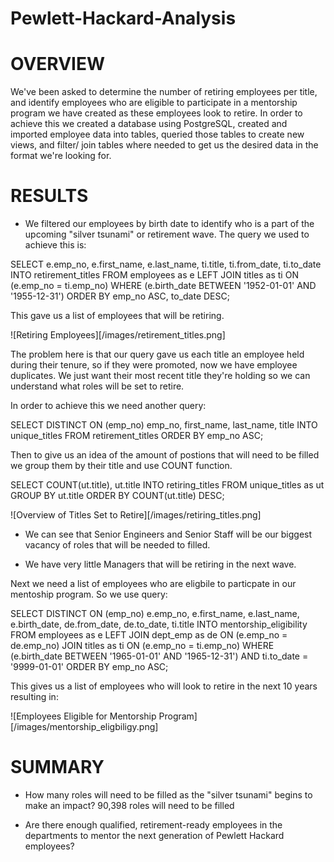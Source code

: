 # Pewlett-Hackard-Analysis

# OVERVIEW
We've been asked to determine the number of retiring employees per title, and identify employees who are eligible to participate in a mentorship program we have created as these employees look to retire. In order to achieve this we created a database using PostgreSQL, created and imported employee data into tables, queried those tables to create new views, and filter/ join tables where needed to get us the desired data in the format we're looking for. 

# RESULTS

- We filtered our employees by birth date to identify who is a part of the upcoming "silver tsunami" or retirement wave. The query we used to achieve this is: 

SELECT 
	e.emp_no,
	e.first_name,
	e.last_name,
	ti.title,
	ti.from_date,
	ti.to_date
INTO retirement_titles
FROM employees as e
LEFT JOIN titles as ti
	ON (e.emp_no = ti.emp_no)
WHERE (e.birth_date BETWEEN '1952-01-01' AND '1955-12-31')
ORDER BY emp_no ASC, to_date DESC; 

This gave us a list of employees that will be retiring.

![Retiring Employees][/images/retirement_titles.png]

The problem here is that our query gave us each title an employee held during their tenure, so if they were promoted, now we have employee duplicates. We just want their most recent title they're holding so we can understand what roles will be set to retire. 

In order to achieve this we need another query: 

SELECT DISTINCT ON (emp_no)
	emp_no,
	first_name,
	last_name,
	title
INTO unique_titles
FROM retirement_titles 
ORDER BY emp_no ASC;

Then to give us an idea of the amount of postions that will need to be filled  we group them by their title and use COUNT function. 

SELECT COUNT(ut.title), ut.title
INTO retiring_titles
FROM unique_titles as ut
GROUP BY ut.title
ORDER BY COUNT(ut.title) DESC;

![Overview of Titles Set to Retire][/images/retiring_titles.png]

- We can see that Senior Engineers and Senior Staff will be our biggest vacancy of roles that will be needed to filled. 

-  We have very little Managers that will be retiring in the next wave. 


Next we need a list of employees who are eligbile to particpate in our mentoship program. So we use query: 

SELECT DISTINCT ON (emp_no)
	e.emp_no,
	e.first_name,
	e.last_name,
	e.birth_date,
	de.from_date,
	de.to_date,
	ti.title
INTO mentorship_eligibility
FROM employees as e
LEFT JOIN dept_emp as de
	ON (e.emp_no = de.emp_no) 
JOIN titles as ti
	ON (e.emp_no = ti.emp_no)
WHERE (e.birth_date BETWEEN '1965-01-01' AND '1965-12-31') AND ti.to_date = '9999-01-01'
ORDER BY emp_no ASC;

This gives us a list of employees who will look to retire in the next 10 years resulting in: 

![Employees Eligible for Mentorship Program][/images/mentorship_eligbiligy.png]


# SUMMARY 

- How many roles will need to be filled as the "silver tsunami" begins to make an impact?
90,398 roles will need to be filled 

- Are there enough qualified, retirement-ready employees in the departments to mentor the next generation of Pewlett Hackard employees?

